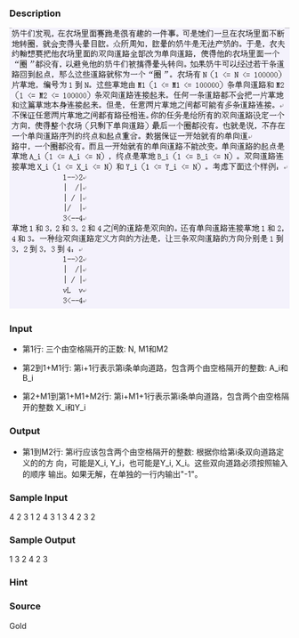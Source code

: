 
### Description
![](/images/1773.jpg)
### Input
* 第1行: 三个由空格隔开的正数: N, M1和M2

* 第2到1+M1行: 第i+1行表示第i条单向道路，包含两个由空格隔开的整数: A_i和B_i

* 第2+M1到第1+M1+M2行: 第i+M1+1行表示第i条单向道路，包含两个由空格隔开的整数
	X_i和Y_i


### Output
* 第1到M2行: 第i行应该包含两个由空格隔开的整数: 根据你给第i条双向道路定义的的方
	向，可能是X_i, Y_i，也可能是Y_i, X_i。这些双向道路必须按照输入的顺序
	输出。如果无解，在单独的一行内输出"-1"。


### Sample Input
4 2 3
1 2
4 3
1 3
4 2
3 2

### Sample Output
1 3
2 4
2 3


### Hint

### Source
Gold